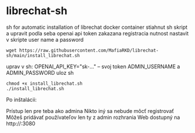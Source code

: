 # librechat-sh
sh for automatic installation of librechat docker container
stiahnut sh skript a upravit podla seba
openai api token
zakazana registracia
nutnost nastavit v skripte user name a password
      
    wget https://raw.githubusercontent.com/MafiaRKD/librechat-sh/main/install_librechat.sh
  
uprav v sh:
OPENAI_API_KEY="sk-..." – svoj token
ADMIN_USERNAME a ADMIN_PASSWORD
uloz sh
 
    chmod +x install_librechat.sh
    ./install_librechat.sh

Po inštalácii:

  Prístup len pre teba ako admina
  Nikto iný sa nebude môcť registrovať
  Môžeš pridávať používateľov len ty z admin rozhrania
  Web dostupný na http://<LXC-IP>:3080
